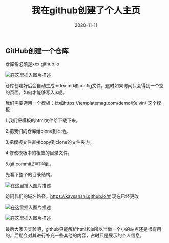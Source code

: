 ﻿---
layout: post
title:  "我在github创建了个人主页"
date:   2020-11-11
desc: "我在github创建了个个人主页"
keywords: "我在github，创建了，个个人主页"
categories: [blog]
tags: [Jalpc,Jekyll]
icon: icon-html
---



## GitHub创建一个仓库



仓库名必须是xxx.github.io

![在这里插入图片描述](https://img-blog.csdnimg.cn/20201004190639853.png?x-oss-process=image/watermark,type_ZmFuZ3poZW5naGVpdGk,shadow_10,text_aHR0cHM6Ly9ibG9nLmNzZG4ubmV0L3FxXzM3MjU2ODk2,size_16,color_FFFFFF,t_70#pic_center)

仓库创建好后会自动生成index.md和config文件。这时如果访问只会得到一个空的页面。如何才能够写入js呢。

我们需要选用一个模板：比如https://templatemag.com/demo/Kelvin/ 这个模板：

1.我们把模板的html文件给下载下来。

2.把我们的仓库给clone到本地。

3.把模板文件直接copy到clone的文件夹内。

4.修改模板中的相应的目录文件。

5.git commit即可得到。

先看下整个的目录结构。

![在这里插入图片描述](https://img-blog.csdnimg.cn/20201004191148764.png?x-oss-process=image/watermark,type_ZmFuZ3poZW5naGVpdGk,shadow_10,text_aHR0cHM6Ly9ibG9nLmNzZG4ubmV0L3FxXzM3MjU2ODk2,size_10,color_FFFFFF,t_70#pic_center)

访问我们的域名路径。https://kaysanshi.github.io/# 现在已经更改

![在这里插入图片描述](https://img-blog.csdnimg.cn/20201004191250292.png?x-oss-process=image/watermark,type_ZmFuZ3poZW5naGVpdGk,shadow_10,text_aHR0cHM6Ly9ibG9nLmNzZG4ubmV0L3FxXzM3MjU2ODk2,size_10,color_FFFFFF,t_70#pic_center)

![在这里插入图片描述](https://img-blog.csdnimg.cn/20201004191313854.png?x-oss-process=image/watermark,type_ZmFuZ3poZW5naGVpdGk,shadow_10,text_aHR0cHM6Ly9ibG9nLmNzZG4ubmV0L3FxXzM3MjU2ODk2,size_10,color_FFFFFF,t_70#pic_center)



最后大家去实验吧，github只能解析html和js所以当做一个小的站点还是很有用的。后期会对其进行补充一些其他的内容，占时只是展示的个人信息。